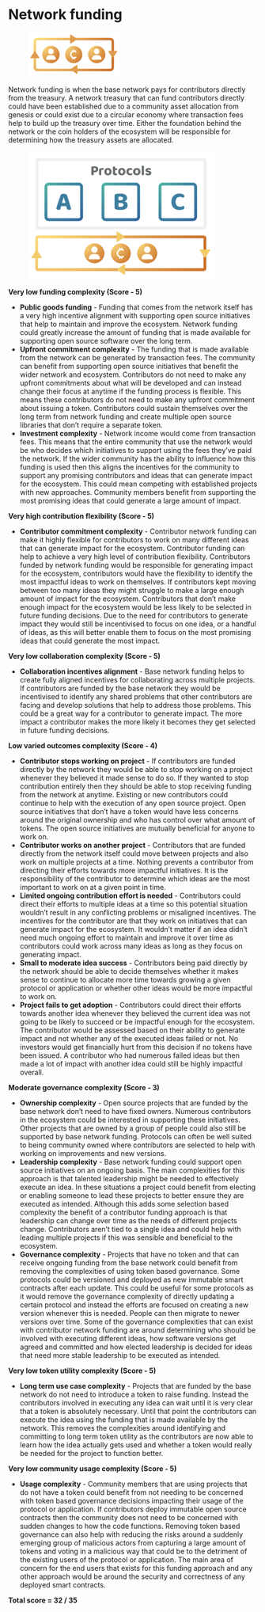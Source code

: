 # Network funding

<div align="left"><figure><img src="../../.gitbook/assets/contributor-network-incentives-header.png" alt="" width="185"><figcaption></figcaption></figure></div>

Network funding is when the base network pays for contributors directly from the treasury. A network treasury that can fund contributors directly could have been established due to a community asset allocation from genesis or could exist due to a circular economy where transaction fees help to build up the treasury over time. Either the foundation behind the network or the coin holders of the ecosystem will be responsible for determining how the treasury assets are allocated.

<div align="left"><figure><img src="../../.gitbook/assets/contributor-network-incentives (1).png" alt="" width="375"><figcaption></figcaption></figure></div>



**Very low funding complexity (Score - 5)**

* **Public goods funding** - Funding that comes from the network itself has a very high incentive alignment with supporting open source initiatives that help to maintain and improve the ecosystem. Network funding could greatly increase the amount of funding that is made available for supporting open source software over the long term.
* **Upfront commitment complexity** - The funding that is made available from the network can be generated by transaction fees. The community can benefit from supporting open source initiatives that benefit the wider network and ecosystem. Contributors do not need to make any upfront commitments about what will be developed and can instead change their focus at anytime if the funding process is flexible. This means these contributors do not need to make any upfront commitment about issuing a token. Contributors could sustain themselves over the long term from network funding and create multiple open source libraries that don’t require a separate token.
* **Investment complexity** - Network income would come from transaction fees. This means that the entire community that use the network would be who decides which initiatives to support using the fees they’ve paid the network. If the wider community has the ability to influence how this funding is used then this aligns the incentives for the community to support any promising contributors and ideas that can generate impact for the ecosystem. This could mean competing with established projects with new approaches. Community members benefit from supporting the most promising ideas that could generate a large amount of impact.



**Very high contribution flexibility (Score - 5)**

* **Contributor commitment complexity** - Contributor network funding can make it highly flexible for contributors to work on many different ideas that can generate impact for the ecosystem. Contributor funding can help to achieve a very high level of contribution flexibility. Contributors funded by network funding would be responsible for generating impact for the ecosystem, contributors would have the flexibility to identify the most impactful ideas to work on themselves. If contributors kept moving between too many ideas they might struggle to make a large enough amount of impact for the ecosystem. Contributors that don’t make enough impact for the ecosystem would be less likely to be selected in future funding decisions. Due to the need for contributors to generate impact they would still be incentivised to focus on one idea, or a handful of ideas, as this will better enable them to focus on the most promising ideas that could generate the most impact.



**Very low collaboration complexity (Score - 5)**

* **Collaboration incentives alignment** - Base network funding helps to create fully aligned incentives for collaborating across multiple projects. If contributors are funded by the base network they would be incentivised to identify any shared problems that other contributors are facing and develop solutions that help to address those problems. This could be a great way for a contributor to generate impact. The more impact a contributor makes the more likely it becomes they get selected in future funding decisions.



**Low varied outcomes complexity (Score - 4)**

* **Contributor stops working on project** - If contributors are funded directly by the network they would be able to stop working on a project whenever they believed it made sense to do so. If they wanted to stop contribution entirely then they should be able to stop receiving funding from the network at anytime. Existing or new contributors could continue to help with the execution of any open source project. Open source initiatives that don’t have a token would have less concerns around the original ownership and who has control over what amount of tokens. The open source initiatives are mutually beneficial for anyone to work on.
* **Contributor works on another project** - Contributors that are funded directly from the network itself could move between projects and also work on multiple projects at a time. Nothing prevents a contributor from directing their efforts towards more impactful initiatives. It is the responsibility of the contributor to determine which ideas are the most important to work on at a given point in time.
* **Limited ongoing contribution effort is needed** - Contributors could direct their efforts to multiple ideas at a time so this potential situation wouldn’t result in any conflicting problems or misaligned incentives. The incentives for the contributor are that they work on initiatives that can generate impact for the ecosystem. It wouldn’t matter if an idea didn’t need much ongoing effort to maintain and improve it over time as contributors could work across many ideas as long as they focus on generating impact.
* **Small to moderate idea success** - Contributors being paid directly by the network should be able to decide themselves whether it makes sense to continue to allocate more time towards growing a given protocol or application or whether other ideas would be more impactful to work on.
* **Project fails to get adoption** - Contributors could direct their efforts towards another idea whenever they believed the current idea was not going to be likely to succeed or be impactful enough for the ecosystem. The contributor would be assessed based on their ability to generate impact and not whether any of the executed ideas failed or not. No investors would get financially hurt from this decision if no tokens have been issued. A contributor who had numerous failed ideas but then made a lot of impact with another idea could still be highly impactful overall.



**Moderate governance complexity (Score - 3)**

* **Ownership complexity** - Open source projects that are funded by the base network don’t need to have fixed owners. Numerous contributors in the ecosystem could be interested in supporting these initiatives. Other projects that are owned by a group of people could also still be supported by base network funding. Protocols can often be well suited to being community owned where contributors are selected to help with working on improvements and new versions.
* **Leadership complexity** - Base network funding could support open source initiatives on an ongoing basis. The main complexities for this approach is that talented leadership might be needed to effectively execute an idea. In these situations a project could benefit from electing or enabling someone to lead these projects to better ensure they are executed as intended. Although this adds some selection based complexity the benefit of a contributor funding approach is that leadership can change over time as the needs of different projects change. Contributors aren’t tied to a single idea and could help with leading multiple projects if this was sensible and beneficial to the ecosystem.
* **Governance complexity** - Projects that have no token and that can receive ongoing funding from the base network could benefit from removing the complexities of using token based governance. Some protocols could be versioned and deployed as new immutable smart contracts after each update. This could be useful for some protocols as it would remove the governance complexity of directly updating a certain protocol and instead the efforts are focused on creating a new version whenever this is needed. People can then migrate to newer versions over time. Some of the governance complexities that can exist with contributor network funding are around determining who should be involved with executing different ideas, how software versions get agreed and committed and how elected leadership is decided for ideas that need more stable leadership to be executed as intended.



**Very low token utility complexity (Score - 5)**

* **Long term use case complexity** - Projects that are funded by the base network do not need to introduce a token to raise funding. Instead the contributors involved in executing any idea can wait until it is very clear that a token is absolutely necessary. Until that point the contributors can execute the idea using the funding that is made available by the network. This removes the complexities around identifying and committing to long term token utility as the contributors are now able to learn how the idea actually gets used and whether a token would really be needed for the project to function better.



**Very low community usage complexity (Score - 5)**

* **Usage complexity** - Community members that are using projects that do not have a token could benefit from not needing to be concerned with token based governance decisions impacting their usage of the protocol or application. If contributors deploy immutable open source contracts then the community does not need to be concerned with sudden changes to how the code functions. Removing token based governance can also help with reducing the risks around a suddenly emerging group of malicious actors from capturing a large amount of tokens and voting in a malicious way that could be to the detriment of the existing users of the protocol or application. The main area of concern for the end users that exists for this funding approach and any other approach would be around the security and correctness of any deployed smart contracts.



**Total score = 32 / 35**
